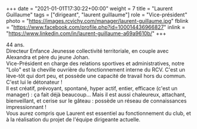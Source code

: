 +++
date = "2021-01-01T17:30:22+00:00"
weight = 7
title = "Laurent Guillaume"
tags = ["dirigeant", "laurent guillaume"]
role = "Vice-président"
photo = "https://images.rcvichy.com/manager/laurent-guillaume.jpg"
fblink = "https://www.facebook.com/profile.php?id=100014436966827"
inlink = "https://www.linkedin.com/in/laurent-guillaume-a69a9610b/"
+++

44 ans.  
Directeur Enfance Jeunesse collectivité territoriale, en couple avec Alexandra et père du jeune Johan.  
Vice-Président en charge des relations sportives et administratives, notre "Lolo" est la cheville ouvrière du fonctionnement interne du RCV. C'est un lève-tôt qui dort peu, et possède une capacité de travail hors du commun. C'est lui le détonateur !  
Il est créatif, prévoyant, spontané, hyper actif, entier, efficace (c'est un manager) : ça fait déjà beaucoup... Mais il est aussi chaleureux, attachant, bienveillant, et cerise sur le gâteau : possède un réseau de connaissances impressionnant !  
Vous aurez compris que Laurent est essentiel au fonctionnement du club, et à la réalisation du projet de l'équipe dirigeante actuelle.
